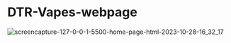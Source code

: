 # DTR-Vapes-webpage
![screencapture-127-0-0-1-5500-home-page-html-2023-10-28-16_32_17](https://github.com/savan-patel-33/DTR-Vapes-webpage/assets/144118183/c40a48d0-3b48-4183-be5b-620b61e4e41d)
